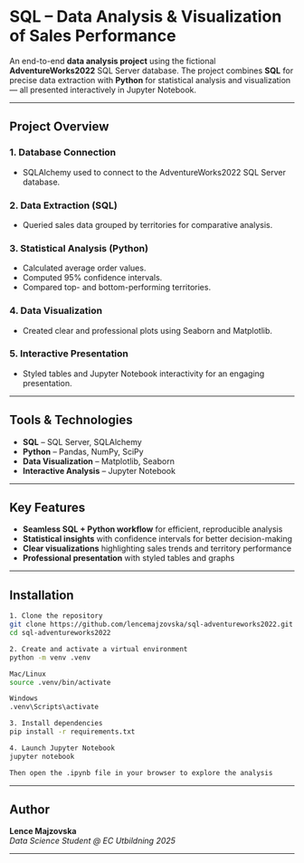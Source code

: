 # SQL – Data Analysis & Visualization of Sales Performance

An end-to-end **data analysis project** using the fictional **AdventureWorks2022** SQL Server database.
The project combines **SQL** for precise data extraction with **Python** for statistical analysis and visualization — all presented interactively in Jupyter Notebook.

---

## Project Overview

### 1. Database Connection  
- SQLAlchemy used to connect to the AdventureWorks2022 SQL Server database.  

### 2. Data Extraction (SQL)  
- Queried sales data grouped by territories for comparative analysis.  

### 3. Statistical Analysis (Python)  
- Calculated average order values.  
- Computed 95% confidence intervals.  
- Compared top- and bottom-performing territories.  

### 4. Data Visualization  
- Created clear and professional plots using Seaborn and Matplotlib.  

### 5. Interactive Presentation  
- Styled tables and Jupyter Notebook interactivity for an engaging presentation.  

---

## Tools & Technologies

- **SQL** – SQL Server, SQLAlchemy
- **Python** – Pandas, NumPy, SciPy
- **Data Visualization** – Matplotlib, Seaborn
- **Interactive Analysis** – Jupyter Notebook

---

## Key Features

- **Seamless SQL + Python workflow** for efficient, reproducible analysis
- **Statistical insights** with confidence intervals for better decision-making 
- **Clear visualizations** highlighting sales trends and territory performance
- **Professional presentation** with styled tables and graphs

---

## Installation

```bash
1. Clone the repository
git clone https://github.com/lencemajzovska/sql-adventureworks2022.git
cd sql-adventureworks2022

2. Create and activate a virtual environment
python -m venv .venv

Mac/Linux
source .venv/bin/activate

Windows
.venv\Scripts\activate

3. Install dependencies
pip install -r requirements.txt

4. Launch Jupyter Notebook
jupyter notebook

Then open the .ipynb file in your browser to explore the analysis
```

---

## Author

**Lence Majzovska**  
*Data Science Student @ EC Utbildning 2025*

---
